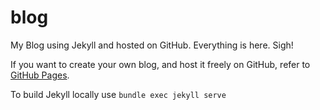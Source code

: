 # blog
My Blog using Jekyll and hosted on GitHub. Everything is here. Sigh!

If you want to create your own blog, and host it freely on GitHub, refer to [GitHub Pages](https://pages.github.com/).

To build Jekyll locally use `bundle exec jekyll serve`
